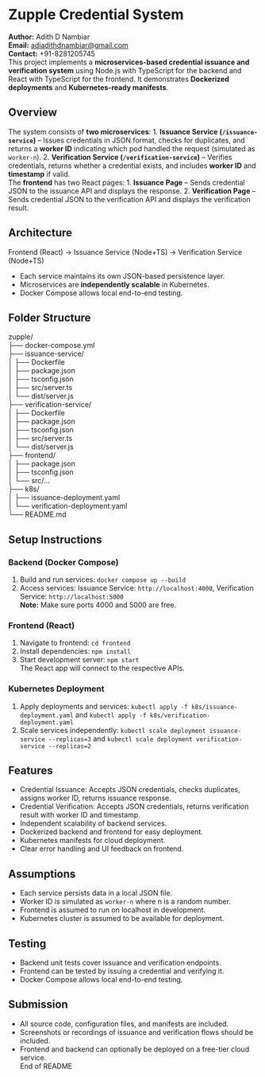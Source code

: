 # Zupple Credential System
**Author:** Adith D Nambiar  
**Email:** adiadithdnambiar@gmail.com  
**Contact:** +91-8281205745  
This project implements a **microservices-based credential issuance and verification system** using Node.js with TypeScript for the backend and React with TypeScript for the frontend. It demonstrates **Dockerized deployments** and **Kubernetes-ready manifests**.  
## Overview
The system consists of **two microservices**: 1. **Issuance Service (`/issuance-service`)** – Issues credentials in JSON format, checks for duplicates, and returns a **worker ID** indicating which pod handled the request (simulated as `worker-n`). 2. **Verification Service (`/verification-service`)** – Verifies credentials, returns whether a credential exists, and includes **worker ID** and **timestamp** if valid.  
The **frontend** has two React pages: 1. **Issuance Page** – Sends credential JSON to the issuance API and displays the response. 2. **Verification Page** – Sends credential JSON to the verification API and displays the verification result.  
## Architecture
Frontend (React) → Issuance Service (Node+TS) → Verification Service (Node+TS)  
- Each service maintains its own JSON-based persistence layer.  
- Microservices are **independently scalable** in Kubernetes.  
- Docker Compose allows local end-to-end testing.  
## Folder Structure
zupple/  
├── docker-compose.yml  
├── issuance-service/  
│   ├── Dockerfile  
│   ├── package.json  
│   ├── tsconfig.json  
│   ├── src/server.ts  
│   └── dist/server.js  
├── verification-service/  
│   ├── Dockerfile  
│   ├── package.json  
│   ├── tsconfig.json  
│   ├── src/server.ts  
│   └── dist/server.js  
├── frontend/  
│   ├── package.json  
│   ├── tsconfig.json  
│   └── src/...  
├── k8s/  
│   ├── issuance-deployment.yaml  
│   └── verification-deployment.yaml  
└── README.md  
## Setup Instructions
### Backend (Docker Compose)
1. Build and run services: `docker compose up --build`  
2. Access services: Issuance Service: `http://localhost:4000`, Verification Service: `http://localhost:5000`  
**Note:** Make sure ports 4000 and 5000 are free.  
### Frontend (React)
1. Navigate to frontend: `cd frontend`  
2. Install dependencies: `npm install`  
3. Start development server: `npm start`  
The React app will connect to the respective APIs.  
### Kubernetes Deployment
1. Apply deployments and services: `kubectl apply -f k8s/issuance-deployment.yaml` and `kubectl apply -f k8s/verification-deployment.yaml`  
2. Scale services independently: `kubectl scale deployment issuance-service --replicas=3` and `kubectl scale deployment verification-service --replicas=2`  
## Features
- Credential Issuance: Accepts JSON credentials, checks duplicates, assigns worker ID, returns issuance response.  
- Credential Verification: Accepts JSON credentials, returns verification result with worker ID and timestamp.  
- Independent scalability of backend services.  
- Dockerized backend and frontend for easy deployment.  
- Kubernetes manifests for cloud deployment.  
- Clear error handling and UI feedback on frontend.  
## Assumptions
- Each service persists data in a local JSON file.  
- Worker ID is simulated as `worker-n` where n is a random number.  
- Frontend is assumed to run on localhost in development.  
- Kubernetes cluster is assumed to be available for deployment.  
## Testing
- Backend unit tests cover issuance and verification endpoints.  
- Frontend can be tested by issuing a credential and verifying it.  
- Docker Compose allows local end-to-end testing.  
## Submission
- All source code, configuration files, and manifests are included.  
- Screenshots or recordings of issuance and verification flows should be included.  
- Frontend and backend can optionally be deployed on a free-tier cloud service.  
End of README

